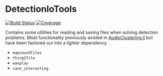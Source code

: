 # DetectionIoTools

[![Build Status](https://github.com/baggepinnen/DetectionIoTools.jl/workflows/CI/badge.svg)](https://github.com/baggepinnen/DetectionIoTools.jl/actions)
[![Coverage](https://codecov.io/gh/baggepinnen/DetectionIoTools.jl/branch/master/graph/badge.svg)](https://codecov.io/gh/baggepinnen/DetectionIoTools.jl)

Contains some utilities for reading and saving files when solving detection problems. Most functionality previously existed in [AudioClustering.jl](https://github.com/baggepinnen/AudioClustering.jl) but have been factored out into a lighter dependency.

- `mapsoundfiles`
- `thing2file`
- `wavplay`
- `save_interesting`
